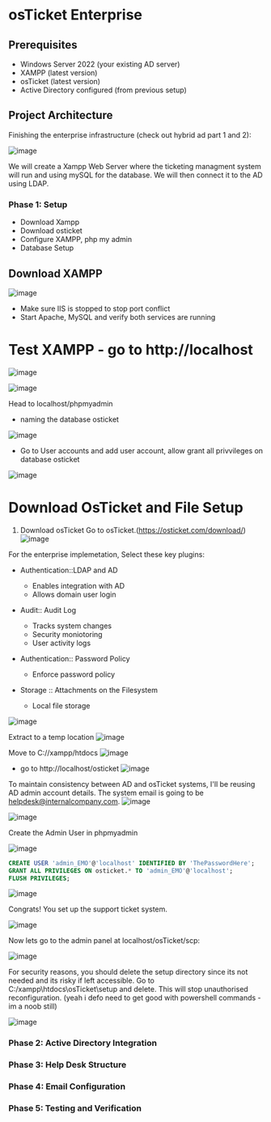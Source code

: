 # osTicket Enterprise

## Prerequisites

-  Windows Server 2022 (your existing AD server)
-  XAMPP (latest version)
-  osTicket (latest version)
-  Active Directory configured (from previous setup)

## Project Architecture 
Finishing the enterprise infrastructure (check out hybrid ad part 1 and 2):

![image](https://github.com/user-attachments/assets/49d8a80a-0217-45ad-a101-343c99760929)

We will create a Xampp Web Server where the ticketing managment system will run and using mySQL for the database. We will then connect it to the AD using LDAP.


### Phase 1: Setup 
- Download Xampp
- Download osticket
- Configure XAMPP, php my admin
- Database Setup

## Download XAMPP
![image](https://github.com/user-attachments/assets/2ce8a5be-2062-47e2-b4d6-a388266f1ee7)

- Make sure IIS is stopped to stop port conflict
- Start Apache, MySQL and verify both services are running

# Test XAMPP - go to http://localhost
![image](https://github.com/user-attachments/assets/bd34db93-5084-489e-8fdf-a893575e2e00)

![image](https://github.com/user-attachments/assets/3bf5b460-28b2-4c73-a809-396d008d9018)

Head to localhost/phpmyadmin 
- naming the database osticket
  
![image](https://github.com/user-attachments/assets/a00838ea-0e5c-41d5-8566-d251aa2759fd)


- Go to User accounts and add user account, allow grant all privvileges on database osticket

![image](https://github.com/user-attachments/assets/704b5fd7-b61c-4231-b063-775bba80e797)

# Download OsTicket and File Setup 
1. Download osTicket
Go to osTicket.(https://osticket.com/download/)
![image](https://github.com/user-attachments/assets/18ad3035-9ca4-4aac-b10c-d760532126df)

For the enterprise implemetation, Select these key plugins:
  - Authentication::LDAP and AD
      - Enables integration with AD
      - Allows domain user login

  - Audit:: Audit Log
      - Tracks system changes
      - Security moniotoring
      - User activity logs

  - Authentication:: Password Policy
      - Enforce password policy    

  - Storage :: Attachments on the Filesystem
      - Local file storage
        
![image](https://github.com/user-attachments/assets/056499a5-bb61-48be-bc69-1e8f85c07642)

Extract to a temp location
![image](https://github.com/user-attachments/assets/9b326f9d-812c-4711-9d3d-90c76b038e62)


Move to C://xampp/htdocs
![image](https://github.com/user-attachments/assets/b78bc4a1-2417-4cdf-904d-995714301757)


- go to http://localhost/osticket
![image](https://github.com/user-attachments/assets/5d9f38e8-c81b-4be1-980e-1c1efb1a2dbd)


To maintain consistency between AD and osTicket systems, I'll be reusing AD admin account details.
The system email is going to be helpdesk@internalcompany.com. 
![image](https://github.com/user-attachments/assets/741e3759-d2c0-458e-a776-8fc0d075807b)

![image](https://github.com/user-attachments/assets/07353222-585e-4def-8cdc-4d993c3e2812)

Create the Admin User in phpmyadmin 

![image](https://github.com/user-attachments/assets/e52c29ed-abb5-40d7-b060-7bf6b588df78)


```sql
CREATE USER 'admin_EMO'@'localhost' IDENTIFIED BY 'ThePasswordHere';
GRANT ALL PRIVILEGES ON osticket.* TO 'admin_EMO'@'localhost';
FLUSH PRIVILEGES;

```

![image](https://github.com/user-attachments/assets/e5fbf51f-8feb-4ba8-95cb-aa4f38568e67)

Congrats! You set up the support ticket system.

![image](https://github.com/user-attachments/assets/42a7881f-a22b-4571-909e-a276cb8ac9e5)

Now lets go to the admin panel at localhost/osTicket/scp:

![image](https://github.com/user-attachments/assets/1e7500dd-0017-4a2c-8371-55663d0d0a07)


For security reasons, you should delete the setup directory since its not needed and its risky if left accessible.
Go to C:/xampp\htdocs\osTicket\setup and delete. This will stop unauthorised reconfiguration. (yeah i defo need to get good with powershell commands - im a noob still)

![image](https://github.com/user-attachments/assets/1e7fec1d-d346-4852-9d75-0d460a032e7a)


### Phase 2:  Active Directory Integration 

### Phase 3: Help Desk Structure 

### Phase 4: Email Configuration 

### Phase 5: Testing and Verification 








